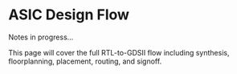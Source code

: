# ASIC Design Flow

Notes in progress...

This page will cover the full RTL-to-GDSII flow including synthesis, floorplanning, placement, routing, and signoff.
